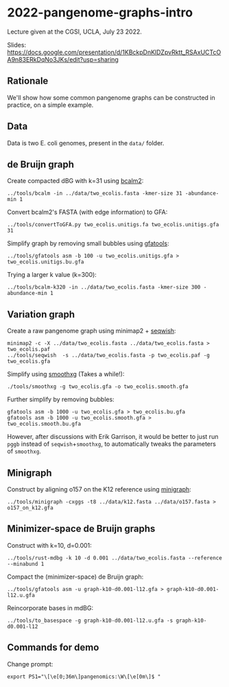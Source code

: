 # 2022-pangenome-graphs-intro

Lecture given at the CGSI, UCLA, July 23 2022.

Slides: https://docs.google.com/presentation/d/1KBckpDnKlDZpvRktt_RSAxUCTcOA9n83ERkDqNo3JKs/edit?usp=sharing

## Rationale

We'll show how some common pangenome graphs can be constructed in practice, on a simple example. 

## Data

Data is two E. coli genomes, present in the `data/` folder.

## de Bruijn graph

Create compacted dBG with k=31 using [bcalm2](https://github.com/GATB/bcalm):

    ../tools/bcalm -in ../data/two_ecolis.fasta -kmer-size 31 -abundance-min 1

Convert bcalm2's FASTA (with edge information) to GFA:

    ../tools/convertToGFA.py two_ecolis.unitigs.fa two_ecolis.unitigs.gfa 31

Simplify graph by removing small bubbles using [gfatools](https://github.com/lh3/gfatools):

    ../tools/gfatools asm -b 100 -u two_ecolis.unitigs.gfa > two_ecolis.unitigs.bu.gfa

Trying a larger k value (k=300):

    ../tools/bcalm-k320 -in ../data/two_ecolis.fasta -kmer-size 300 -abundance-min 1

## Variation graph

Create a raw pangenome graph using minimap2 + [seqwish](https://github.com/ekg/seqwish):

    minimap2 -c -X ../data/two_ecolis.fasta ../data/two_ecolis.fasta > two_ecolis.paf
    ../tools/seqwish  -s ../data/two_ecolis.fasta -p two_ecolis.paf -g two_ecolis.gfa

Simplify using [smoothxg](https://github.com/pangenome/smoothxg) (Takes a while!):

    ./tools/smoothxg -g two_ecolis.gfa -o two_ecolis.smooth.gfa

Further simplify by removing bubbles:

    gfatools asm -b 1000 -u two_ecolis.gfa > two_ecolis.bu.gfa
    gfatools asm -b 1000 -u two_ecolis.smooth.gfa > two_ecolis.smooth.bu.gfa

However, after discussions with Erik Garrison, it would be better to just run `pggb` instead of `seqwish`+`smoothxg`, to automatically tweaks the parameters of `smoothxg`.

## Minigraph

Construct by aligning o157 on the K12 reference using [minigraph](https://github.com/lh3/minigraph):

    ../tools/minigraph -cxggs -t8 ../data/k12.fasta ../data/o157.fasta > o157_on_k12.gfa

## Minimizer-space de Bruijn graphs

Construct with k=10, d=0.001:

    ../tools/rust-mdbg -k 10 -d 0.001 ../data/two_ecolis.fasta --reference --minabund 1

Compact the (minimizer-space) de Bruijn graph:

    ../tools/gfatools asm -u graph-k10-d0.001-l12.gfa > graph-k10-d0.001-l12.u.gfa

Reincorporate bases in mdBG:

    ../tools/to_basespace -g graph-k10-d0.001-l12.u.gfa -s graph-k10-d0.001-l12

## Commands for demo

Change prompt:

    export PS1="\[\e[0;36m\]pangenomics:\W\[\e[0m\]$ "
